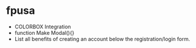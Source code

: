 # fpusa

- COLORBOX Integration
- function Make Modal(){}
- List all benefits of creating an account below the registration/login form.
